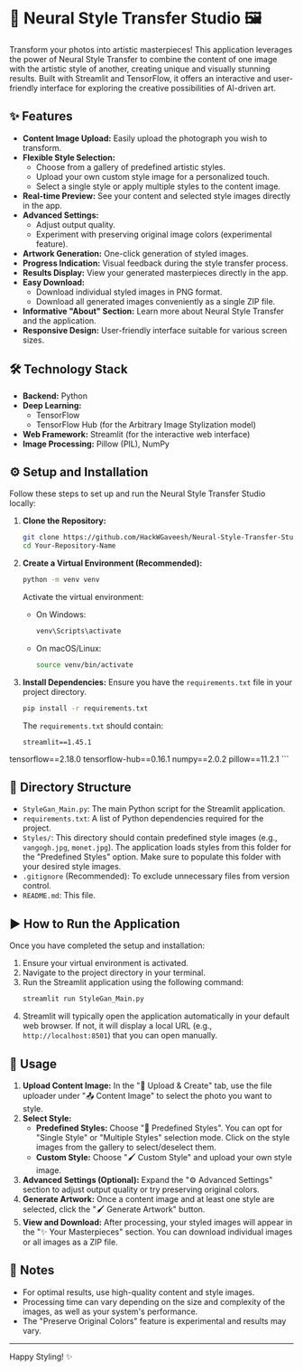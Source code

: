 # 🎨 Neural Style Transfer Studio 🖼️

Transform your photos into artistic masterpieces! This application leverages the power of Neural Style Transfer to combine the content of one image with the artistic style of another, creating unique and visually stunning results. Built with Streamlit and TensorFlow, it offers an interactive and user-friendly interface for exploring the creative possibilities of AI-driven art.

## ✨ Features

* **Content Image Upload:** Easily upload the photograph you wish to transform.
* **Flexible Style Selection:**
    * Choose from a gallery of predefined artistic styles.
    * Upload your own custom style image for a personalized touch.
    * Select a single style or apply multiple styles to the content image.
* **Real-time Preview:** See your content and selected style images directly in the app.
* **Advanced Settings:**
    * Adjust output quality.
    * Experiment with preserving original image colors (experimental feature).
* **Artwork Generation:** One-click generation of styled images.
* **Progress Indication:** Visual feedback during the style transfer process.
* **Results Display:** View your generated masterpieces directly in the app.
* **Easy Download:**
    * Download individual styled images in PNG format.
    * Download all generated images conveniently as a single ZIP file.
* **Informative "About" Section:** Learn more about Neural Style Transfer and the application.
* **Responsive Design:** User-friendly interface suitable for various screen sizes.

## 🛠️ Technology Stack

* **Backend:** Python
* **Deep Learning:**
    * TensorFlow
    * TensorFlow Hub (for the Arbitrary Image Stylization model)
* **Web Framework:** Streamlit (for the interactive web interface)
* **Image Processing:** Pillow (PIL), NumPy

## ⚙️ Setup and Installation

Follow these steps to set up and run the Neural Style Transfer Studio locally:

1.  **Clone the Repository:**
    ```bash
    git clone https://github.com/HackWGaveesh/Neural-Style-Transfer-Studio.git
    cd Your-Repository-Name
    ```

2.  **Create a Virtual Environment (Recommended):**
    ```bash
    python -m venv venv
    ```
    Activate the virtual environment:
    * On Windows:
        ```bash
        venv\Scripts\activate
        ```
    * On macOS/Linux:
        ```bash
        source venv/bin/activate
        ```

3.  **Install Dependencies:**
    Ensure you have the `requirements.txt` file in your project directory.
    ```bash
    pip install -r requirements.txt
    ```
    The `requirements.txt` should contain:
    ```
    streamlit==1.45.1
   tensorflow==2.18.0
   tensorflow-hub==0.16.1
   numpy==2.0.2
   pillow==11.2.1
    ```

## 📁 Directory Structure

* `StyleGan_Main.py`: The main Python script for the Streamlit application.
* `requirements.txt`: A list of Python dependencies required for the project.
* `Styles/`: This directory should contain predefined style images (e.g., `vangogh.jpg`, `monet.jpg`). The application loads styles from this folder for the "Predefined Styles" option. Make sure to populate this folder with your desired style images.
* `.gitignore` (Recommended): To exclude unnecessary files from version control.
* `README.md`: This file.

## ▶️ How to Run the Application

Once you have completed the setup and installation:

1.  Ensure your virtual environment is activated.
2.  Navigate to the project directory in your terminal.
3.  Run the Streamlit application using the following command:
    ```bash
    streamlit run StyleGan_Main.py
    ```
4.  Streamlit will typically open the application automatically in your default web browser. If not, it will display a local URL (e.g., `http://localhost:8501`) that you can open manually.

## 🚀 Usage

1.  **Upload Content Image:** In the "📸 Upload & Create" tab, use the file uploader under "📤 Content Image" to select the photo you want to style.
2.  **Select Style:**
    * **Predefined Styles:** Choose "🎨 Predefined Styles". You can opt for "Single Style" or "Multiple Styles" selection mode. Click on the style images from the gallery to select/deselect them.
    * **Custom Style:** Choose "🖌️ Custom Style" and upload your own style image.
3.  **Advanced Settings (Optional):** Expand the "⚙️ Advanced Settings" section to adjust output quality or try preserving original colors.
4.  **Generate Artwork:** Once a content image and at least one style are selected, click the "🖌️ Generate Artwork" button.
5.  **View and Download:** After processing, your styled images will appear in the "✨ Your Masterpieces" section. You can download individual images or all images as a ZIP file.

## 📝 Notes

* For optimal results, use high-quality content and style images.
* Processing time can vary depending on the size and complexity of the images, as well as your system's performance.
* The "Preserve Original Colors" feature is experimental and results may vary.

---

Happy Styling! ✨
